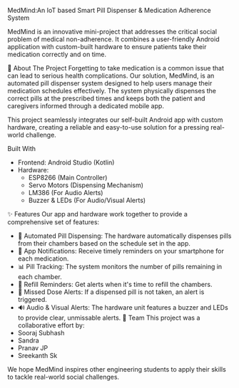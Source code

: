 
MedMind:An IoT based Smart Pill Dispenser & Medication Adherence System

MedMind is an innovative mini-project that addresses the critical social problem of medical non-adherence. It combines a user-friendly Android application with custom-built hardware to ensure patients take their medication correctly and on time.

🎯 About The Project
Forgetting to take medication is a common issue that can lead to serious health complications. Our solution, MedMind, is an automated pill dispenser system designed to help users manage their medication schedules effectively. The system physically dispenses the correct pills at the prescribed times and keeps both the patient and caregivers informed through a dedicated mobile app.

This project seamlessly integrates our self-built Android app with custom hardware, creating a reliable and easy-to-use solution for a pressing real-world challenge.

Built With
 * Frontend: Android Studio (Kotlin)
 * Hardware:
   * ESP8266 (Main Controller)
   * Servo Motors (Dispensing Mechanism)
   * LM386 (For Audio Alerts)
   * Buzzer & LEDs (For Audio/Visual Alerts)
     
✨ Features
Our app and hardware work together to provide a comprehensive set of features:
 * 💊 Automated Pill Dispensing: The hardware automatically dispenses pills from their chambers based on the schedule set in the app.
 * 📱 App Notifications: Receive timely reminders on your smartphone for each medication.
 * 📊 Pill Tracking: The system monitors the number of pills remaining in each chamber.
 * 🔄 Refill Reminders: Get alerts when it's time to refill the chambers.
 * 🚨 Missed Dose Alerts: If a dispensed pill is not taken, an alert is triggered.
 * 🔊 Audio & Visual Alerts: The hardware unit features a buzzer and LEDs to provide clear, unmissable alerts.
🤝 Team
This project was a collaborative effort by:
 * Sooraj Subhash
 * Sandra
 * Pranav JP
 * Sreekanth Sk
   
We hope MedMind inspires other engineering students to apply their skills to tackle real-world social challenges.
